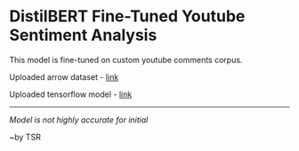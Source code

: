 # DistilBERT Fine-Tuned Youtube Sentiment Analysis
This model is fine-tuned on custom youtube comments corpus.

Uploaded arrow dataset - [link](https://huggingface.co/datasets/im-tsr/comments-sentiments)

Uploaded tensorflow model - [link](https://huggingface.co/im-tsr/distilbert-finetuned-youtube_sentiment_analysis)

----

*Model is not highly accurate for initial*

~by TSR